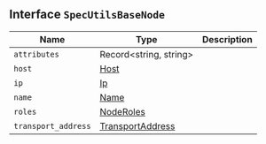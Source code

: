 ## Interface `SpecUtilsBaseNode`

| Name | Type | Description |
| - | - | - |
| `attributes` | Record<string, string> | &nbsp; |
| `host` | [Host](./Host.md) | &nbsp; |
| `ip` | [Ip](./Ip.md) | &nbsp; |
| `name` | [Name](./Name.md) | &nbsp; |
| `roles` | [NodeRoles](./NodeRoles.md) | &nbsp; |
| `transport_address` | [TransportAddress](./TransportAddress.md) | &nbsp; |
